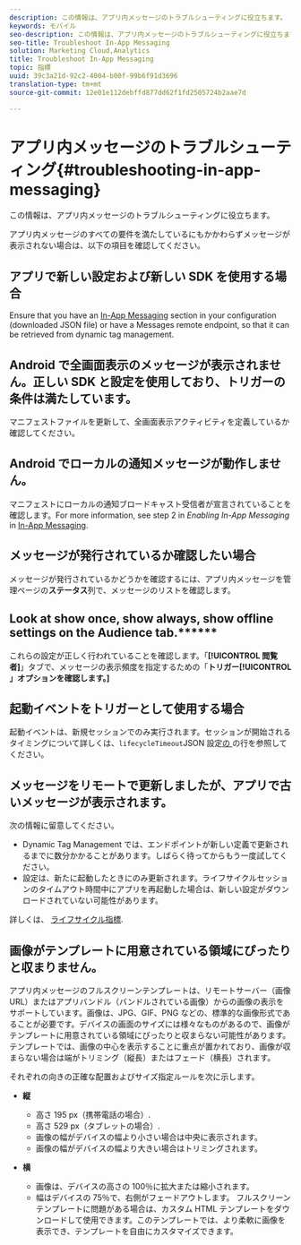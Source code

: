 ```yaml
---
description: この情報は、アプリ内メッセージのトラブルシューティングに役立ちます。
keywords: モバイル
seo-description: この情報は、アプリ内メッセージのトラブルシューティングに役立ちます。
seo-title: Troubleshoot In-App Messaging
solution: Marketing Cloud,Analytics
title: Troubleshoot In-App Messaging
topic: 指標
uuid: 39c3a21d-92c2-4004-b00f-99b6f91d3696
translation-type: tm+mt
source-git-commit: 12e01e112debffd877dd62f1fd2505724b2aae7d

---
```



# アプリ内メッセージのトラブルシューティング{#troubleshooting-in-app-messaging}

この情報は、アプリ内メッセージのトラブルシューティングに役立ちます。

アプリ内メッセージのすべての要件を満たしているにもかかわらずメッセージが表示されない場合は、以下の項目を確認してください。

## アプリで新しい設定および新しい SDK を使用する場合

Ensure that you have an [In-App Messaging](/help/android/messaging-main/messaging/messaging.md) section in your configuration (downloaded JSON file) or have a Messages remote endpoint, so that it can be retrieved from dynamic tag management.

## Android で全画面表示のメッセージが表示されません。正しい SDK と設定を使用しており、トリガーの条件は満たしています。

マニフェストファイルを更新して、全画面表示アクティビティを定義しているか確認してください。

## Android でローカルの通知メッセージが動作しません。

マニフェストにローカルの通知ブロードキャスト受信者が宣言されていることを確認します。For more information, see step 2 in *Enabling In-App Messaging* in [In-App Messaging](/help/android/messaging-main/messaging/messaging.md).

## メッセージが発行されているか確認したい場合

メッセージが発行されているかどうかを確認するには、アプリ内メッセージを管理ページの&#x200B;**ステータス**&#x200B;列で、メッセージのリストを確認します。

## Look at show once, show always, show offline  settings on the Audience tab.******

これらの設定が正しく行われていることを確認します。「**[!UICONTROL 閲覧者]**」タブで、メッセージの表示頻度を指定するための「**トリガー[!UICONTROL 」オプションを確認します。]**

## 起動イベントをトリガーとして使用する場合

起動イベントは、新規セッションでのみ実行されます。セッションが開始されるタイミングについて詳しくは、`lifecycleTimeout`JSON 設定[の ](/help/android/configuration/json-config/json-config.md) の行を参照してください。

## メッセージをリモートで更新しましたが、アプリで古いメッセージが表示されます。

次の情報に留意してください。

* Dynamic Tag Management では、エンドポイントが新しい定義で更新されるまでに数分かかることがあります。しばらく待ってからもう一度試してください。
* 設定は、新たに起動したときにのみ更新されます。ライフサイクルセッションのタイムアウト時間中にアプリを再起動した場合は、新しい設定がダウンロードされていない可能性があります。

詳しくは、 [ライフサイクル指標](/help/android/metrics.md).

## 画像がテンプレートに用意されている領域にぴったりと収まりません。

アプリ内メッセージのフルスクリーンテンプレートは、リモートサーバー（画像 URL）またはアプリバンドル（バンドルされている画像）からの画像の表示をサポートしています。画像は、JPG、GIF、PNG などの、標準的な画像形式であることが必要です。デバイスの画面のサイズには様々なものがあるので、画像がテンプレートに用意されている領域にぴったりと収まらない可能性があります。テンプレートでは、画像の中心を表示することに重点が置かれており、画像が収まらない場合は端がトリミング（縦長）またはフェード（横長）されます。

それぞれの向きの正確な配置およびサイズ指定ルールを次に示します。

* **縦**
   * 高さ 195 px（携帯電話の場合）.
   * 高さ 529 px（タブレットの場合）.
   * 画像の幅がデバイスの幅より小さい場合は中央に表示されます。
   * 画像の幅がデバイスの幅より大きい場合はトリミングされます。

* **横**
   * 画像は、デバイスの高さの 100％に拡大または縮小されます。
   * 幅はデバイスの 75％で、右側がフェードアウトします。
   フルスクリーンテンプレートに問題がある場合は、カスタム HTML テンプレートをダウンロードして使用できます。このテンプレートでは、より柔軟に画像を表示でき、テンプレートを自由にカスタマイズできます。

